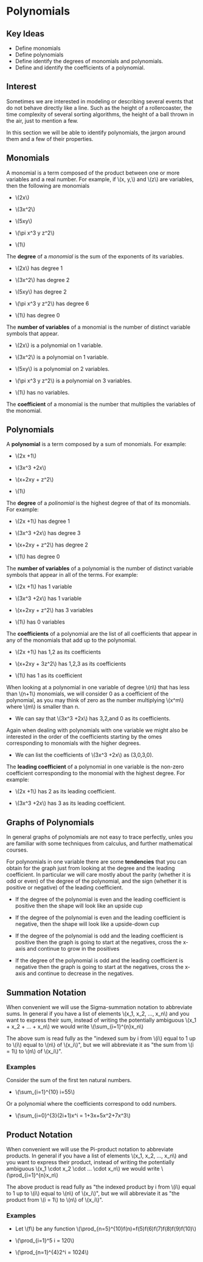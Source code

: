 # Polynomials

## Key Ideas

- Define monomials
- Define polynomials
- Define identify the degrees of monomials and polynomials.
- Define and identify the coefficients of a polynomial.

## Interest

Sometimes we are interested in modeling or describing several events that do not behave directly like a line. Such as the height of a rollercoaster, the time complexity of several sorting algorithms, the height of a ball thrown in the air, just to mention a few.

In this section we will be able to identify polynomials, the jargon around them and a few of their properties.

## Monomials

A monomial is a term composed of the product between one or more variables and a real number. For example, if \\(x, y,\\) and \\(z\\) are variables, then the following are monomials

- \\(2x\\)

- \\(3x^2\\)

- \\(5xy\\)

- \\(\pi x^3 y z^2\\)

- \\(1\\)

The **degree** of a *monomial* is the sum of the exponents of its variables. 

- \\(2x\\) has degree 1

- \\(3x^2\\) has degree 2

- \\(5xy\\) has degree 2

- \\(\pi x^3 y z^2\\) has degree 6

- \\(1\\) has degree 0

The **number of variables** of a monomial is the number of distinct variable symbols that appear.

- \\(2x\\) is a polynomial on 1 variable.

- \\(3x^2\\) is a polynomial on 1 variable.

- \\(5xy\\) is a polynomial on 2 variables.

- \\(\pi x^3 y z^2\\) is a polynomial on 3 variables.

- \\(1\\) has no variables.

The **coefficient** of a monomial is the number that multiplies the variables of the monomial.

## Polynomials

A **polynomial** is a term composed by a sum of monomials. For example:

- \\(2x +1\\) 

- \\(3x^3 +2x\\)

- \\(x+2xy + z^2\\)

- \\(1\\)

The **degree** of a *polinomial* is the highest degree of that of its monomials. For example:

- \\(2x +1\\) has degree 1

- \\(3x^3 +2x\\) has degree 3

- \\(x+2xy + z^2\\) has degree 2

- \\(1\\) has degree 0


The **number of variables** of a polynomial is the number of distinct variable symbols that appear in all of the terms. For example:

- \\(2x +1\\) has 1 variable

- \\(3x^3 +2x\\) has 1 variable

- \\(x+2xy + z^2\\) has 3 variables

- \\(1\\) has 0 variables

The **coefficients** of a polynomial are the list of all coefficients that appear in any of the monomials that add up to the polynomial. 

- \\(2x +1\\) has 1,2 as its coefficients

- \\(x+2xy + 3z^2\\) has 1,2,3 as its coefficients

- \\(1\\) has 1 as its coefficient

When looking at a polynomial in one variable of degree \\(n\\) that has less than \\(n+1\\) monomials, we will consider 0 as a coefficient of the polynomial, as you may think of zero as the number multiplying \\(x^m\\) where \\(m\\) is smaller than n.

- We can say that \\(3x^3 +2x\\) has 3,2,and 0 as its coefficients.

Again when dealing with polynomials with one variable we might also be interested in the order of the coefficients starting by the omes corresponding to monomials with the higher degrees.

- We can list the coefficients of  \\(3x^3 +2x\\) as (3,0,3,0).

The **leading coefficient** of a polynomial in one variable is the non-zero coefficient corresponding to the monomial with the highest degree. For example:

- \\(2x +1\\) has 2 as its leading coefficient.

- \\(3x^3 +2x\\) has 3 as its leading coefficient.

## Graphs of Polynomials

In general graphs of polynomials are not easy to trace perfectly, unles you are familiar with some techniques from calculus, and further mathematical courses.

For polynomials in one variable there are some **tendencies** that you can obtain for the graph just from looking at the degree and the leading coefficient. In particular we will care mostly about the parity (whether it is odd or even) of the degree of the polynomial, and the sign (whether it is positive or negative) of the leading coefficient.

- If the degree of the polynomial is even and the leading coefficient is positive then the shape will look like an upside cup

- If the degree of the polynomial is even and the leading coefficient is negative, then the shape will look like a upside-down cup

- If the degree of the polynomial is odd and the leading coefficient is positive then the graph is going to start at the negatives, cross the x-axis and continue to grow in the positives

- If the degree of the polynomial is odd and the leading coefficient is negative then the graph is going to start at the negatives, cross the x-axis and continue to decrease in the negatives.

## Summation Notation 

When convenient we will use the Sigma-summation notation to abbreviate sums. In general if you have a list of elements 
\\(x_1, x_2, ..., x_n\\) and you want to express their sum, instead of writing the potentially ambiguous \\(x_1 + x_2 + ... + x_n\\) we would write \\(\sum_{i=1}^{n}x_n\\)

The above sum is read fully as the "indexed sum by i from \\(i\\) equal to 1 up to \\(i\\) equal to \\(n\\) of \\(x_i\\)", but we will abbreviate it as "the sum from \\(i = 1\\) to \\(n\\) of \\(x_i\\)".


### Examples

Consider the sum of the first ten natural numbers.

- \\(\sum_{i=1}^{10} i=55\\)

Or a polynomial where the coefficients correspond to odd numbers.
- \\(\sum_{i=0}^{3}(2i+1)x^i = 1+3x+5x^2+7x^3\\)

## Product Notation

When convenient we will use the Pi-product notation to abbreviate products. In general if you have a list of elements 
\\(x_1, x_2, ..., x_n\\) and you want to express their product, instead of writing the potentially ambiguous \\(x_1 \cdot x_2 \cdot ... \cdot x_n\\) we would write \\(\prod_{i=1}^{n}x_n\\)

The above product is read fully as "the indexed product by i from \\(i\\) equal to 1 up to \\(i\\) equal to \\(n\\) of \\(x_i\\)", but we will abbreviate it as "the product from \\(i = 1\\) to \\(n\\) of \\(x_i\\)".


### Examples

- Let \\(f\\) be any function \\(\prod_{n=5}^{10}f(n)=f(5)f(6)f(7)f(8)f(9)f(10)\\)

- \\(\prod_{i=1}^5 i = 120\\)

- \\(\prod_{n=1}^{4}2^i = 1024\\)


